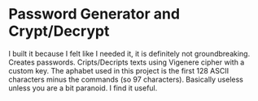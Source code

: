 # Password Generator and Crypt/Decrypt
I built it because I felt like I needed it, it is definitely not groundbreaking.
Creates passwords. Cripts/Decripts texts using Vigenere cipher with a custom key.
The aphabet used in this project is the first 128 ASCII characters minus the commands (so 97 characters).
Basically useless unless you are a bit paranoid. I find it useful.
